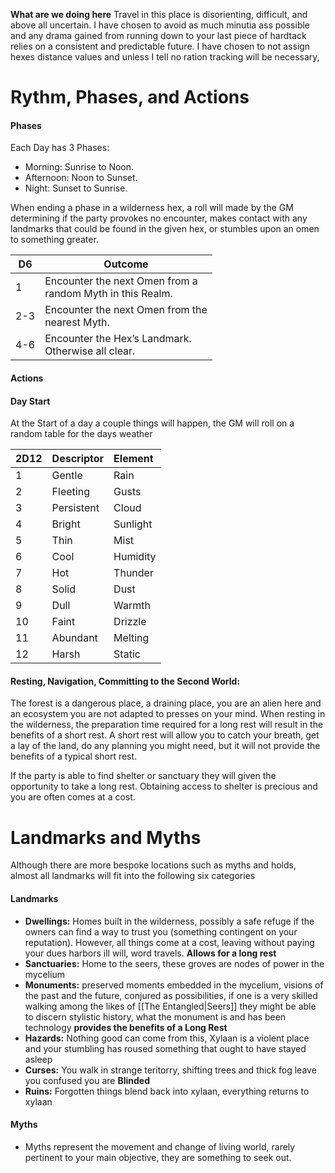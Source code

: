 

**What are we doing here**
Travel in this place is disorienting, difficult, and above all uncertain. I have chosen to avoid as much minutia ass possible and any drama gained from running down to your last piece of hardtack relies on a consistent and predictable future. I have chosen to not assign hexes distance values and unless I tell  no ration tracking will be necessary,
# Rythm, Phases, and Actions
#### Phases
Each Day has 3 Phases:
- Morning: Sunrise to Noon.
- Afternoon: Noon to Sunset.
- Night: Sunset to Sunrise.

 When ending a phase in a wilderness hex, a roll will made by the GM determining if the party provokes no encounter, makes contact with any landmarks that could be found in the given hex, or stumbles upon an omen to something greater.

| D6  | Outcome                                                      |
| --- | ------------------------------------------------------------ |
| 1   | Encounter the next Omen from a<br>random Myth in this Realm. |
| 2-3 | Encounter the next Omen from the<br>nearest Myth.            |
| 4-6 | Encounter the Hex’s Landmark.<br>Otherwise all clear.        |
#### Actions
#### Day Start
 At the Start of a day a couple things will happen, the GM will roll on a random table for the days weather

| 2D12 | Descriptor | Element  |
| :--- | :--------- | :------- |
| 1    | Gentle     | Rain     |
| 2    | Fleeting   | Gusts    |
| 3    | Persistent | Cloud    |
| 4    | Bright     | Sunlight |
| 5    | Thin       | Mist     |
| 6    | Cool       | Humidity |
| 7    | Hot        | Thunder  |
| 8    | Solid      | Dust     |
| 9    | Dull       | Warmth   |
| 10   | Faint      | Drizzle  |
| 11   | Abundant   | Melting  |
| 12   | Harsh      | Static   |


#### Resting, Navigation, Committing to the Second World:

The forest is a dangerous place, a draining place, you are an alien here and an ecosystem you are not adapted to presses on your mind. When resting in the wilderness, the preparation time required for a long rest will result in the benefits of a short rest. A short rest will allow you to catch your breath, get a lay of the land, do any planning you might need, but it will not provide the benefits of a typical short rest.

If the party is able to find shelter or sanctuary they will given the opportunity to take a long rest. Obtaining access to shelter is precious and you are often comes at a cost.

# Landmarks and Myths
Although there are more bespoke locations such as myths and holds, almost all landmarks will fit into the following six categories 

#### Landmarks
- **Dwellings:** Homes built in the wilderness, possibly a safe refuge if the owners can find a way to trust you (something contingent on your reputation). However, all things come at a cost, leaving without paying your dues harbors ill will, word travels. **Allows for a long rest**
- **Sanctuaries:**  Home to the seers, these groves are nodes of power in the mycelium
- **Monuments:** preserved moments embedded in the mycelium, visions of the past and the future, conjured as possibilities, if one is a very skilled walking among the likes of [[The Entangled|Seers]] they might be able to discern stylistic history, what the monument is and has been  technology **provides the benefits of a Long Rest**
- **Hazards:** Nothing good can come from this, Xylaan is a violent place and your stumbling has roused something that ought to have stayed asleep
- **Curses:** You walk in strange teritorry, shifting trees and thick fog leave you confused you are **Blinded**
- **Ruins:** Forgotten things blend back into xylaan, everything returns to xylaan
#### Myths
- Myths represent the movement and change of living world, rarely pertinent to your main objective, they are something to seek out. 



